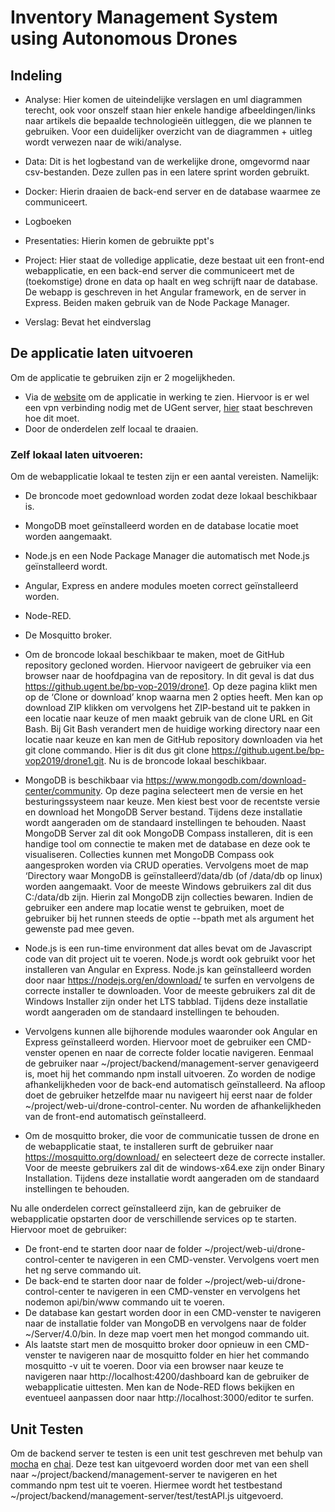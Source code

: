 # Inventory Management System using Autonomous Drones

## Indeling

- Analyse: Hier komen de uiteindelijke verslagen en uml diagrammen terecht, ook voor onszelf staan hier enkele handige afbeeldingen/links naar artikels die bepaalde technologieën uitleggen, die we plannen te gebruiken. Voor een duidelijker overzicht van de diagrammen + uitleg wordt verwezen naar de wiki/analyse.

- Data: Dit is het logbestand van de werkelijke drone, omgevormd naar csv-bestanden. Deze zullen pas in een latere sprint worden gebruikt.

- Docker: Hierin draaien de back-end server en de database waarmee ze communiceert.

- Logboeken

- Presentaties: Hierin komen de gebruikte ppt's

- Project: Hier staat de volledige applicatie, deze bestaat uit een front-end webapplicatie, en een back-end server die communiceert met de (toekomstige) drone en data op haalt en weg schrijft naar de database. De webapp is geschreven in het Angular framework, en de server in Express. Beiden maken gebruik van de Node Package Manager.

- Verslag: Bevat het eindverslag

## De applicatie laten uitvoeren
Om de applicatie te gebruiken zijn er 2 mogelijkheden. 
- Via de [website](https://bpvop4.ugent.be:8081/) om de applicatie in werking te zien. Hiervoor is er wel een vpn verbinding nodig met de UGent server, [hier](https://helpdesk.ugent.be/vpn/asa.php) staat beschreven hoe dit moet.
- Door de onderdelen zelf locaal te draaien. 

### Zelf lokaal laten uitvoeren:
Om de webapplicatie lokaal te testen zijn er een aantal vereisten.
Namelijk:
- De broncode moet gedownload worden zodat deze lokaal beschikbaar is.
- MongoDB moet geïnstalleerd worden en de database locatie moet worden aangemaakt.
- Node.js en een Node Package Manager die automatisch met Node.js geïnstalleerd wordt.
- Angular, Express en andere modules moeten correct geïnstalleerd worden.
- Node-RED.
- De Mosquitto broker.

- Om de broncode lokaal beschikbaar te maken, moet de GitHub repository gecloned worden. Hiervoor navigeert de gebruiker via een browser naar de hoofdpagina van de repository. In dit geval is dat dus https://github.ugent.be/bp-vop-2019/drone1. Op deze pagina klikt men op de ‘Clone or download’ knop waarna men 2 opties heeft. Men kan op download ZIP klikken om vervolgens het ZIP-bestand uit te pakken in een locatie naar keuze of men maakt gebruik van de clone URL en Git Bash. Bij Git Bash verandert men de huidige working directory naar een locatie naar keuze en kan men de GitHub repository downloaden via het git clone commando. Hier is dit dus git clone https://github.ugent.be/bp-vop2019/drone1.git. Nu is de broncode lokaal beschikbaar.

- MongoDB is beschikbaar via https://www.mongodb.com/download-center/community. Op deze pagina selecteert men de versie en het besturingssysteem naar keuze. Men kiest best voor de recentste versie en download het MongoDB Server bestand. Tijdens deze installatie wordt aangeraden om de standaard instellingen te behouden. Naast MongoDB Server zal dit ook MongoDB Compass installeren, dit is een handige tool om connectie te maken met de database en deze ook te visualiseren. Collecties kunnen met MongoDB Compass ook aangesproken worden via CRUD operaties. Vervolgens moet de map ‘Directory waar MongoDB is geïnstalleerd’/data/db (of /data/db op linux) worden aangemaakt. Voor de meeste Windows gebruikers zal dit dus C:/data/db zijn. Hierin zal MongoDB zijn collecties bewaren. Indien de gebruiker een andere map locatie wenst te gebruiken, moet de gebruiker bij het runnen steeds de optie --bpath met als argument het gewenste pad mee geven.

- Node.js is een run-time environment dat alles bevat om de Javascript code van dit project uit te voeren. Node.js wordt ook gebruikt voor het installeren van Angular en Express. Node.js kan geïnstalleerd worden door naar https://nodejs.org/en/download/ te surfen en vervolgens de correcte installer te downloaden. Voor de meeste gebruikers zal dit de Windows Installer zijn onder het LTS tabblad. Tijdens deze installatie wordt aangeraden om de standaard instellingen te behouden.

- Vervolgens kunnen alle bijhorende modules waaronder ook Angular en Express geïnstalleerd worden. Hiervoor moet de gebruiker een CMD-venster openen en naar de correcte folder locatie navigeren. Eenmaal de gebruiker naar ~/project/backend/management-server genavigeerd is, moet hij het commando npm install uitvoeren. Zo worden de nodige afhankelijkheden voor de back-end automatisch geïnstalleerd. Na afloop doet de gebruiker hetzelfde maar nu navigeert hij eerst naar de folder ~/project/web-ui/drone-control-center. Nu worden de afhankelijkheden van de front-end automatisch geïnstalleerd.

- Om de mosquitto broker, die voor de communicatie tussen de drone en de webapplicatie staat, te installeren surft de gebruiker naar https://mosquitto.org/download/ en selecteert deze de correcte installer. Voor de meeste gebruikers zal dit de windows-x64.exe zijn onder Binary Installation. Tijdens deze installatie wordt aangeraden om de standaard instellingen te behouden.

Nu alle onderdelen correct geïnstalleerd zijn, kan de gebruiker de webapplicatie opstarten door de verschillende services op te starten. Hiervoor moet de gebruiker:
- De front-end te starten door naar de folder ~/project/web-ui/drone-control-center te navigeren in een CMD-venster. Vervolgens voert men het ng serve commando uit.
- De back-end te starten door naar de folder ~/project/web-ui/drone-control-center te navigeren in een CMD-venster en vervolgens het nodemon api/bin/www commando uit te voeren.
- De database kan gestart worden door in een CMD-venster te navigeren naar de installatie folder van MongoDB en vervolgens naar de folder ~/Server/4.0/bin. In deze map voert men het mongod commando uit.
- Als laatste start men de mosquitto broker door opnieuw in een CMD-venster te navigeren naar de mosquitto folder en hier het commando mosquitto -v uit te voeren. Door via een browser naar keuze te navigeren naar http://localhost:4200/dashboard kan de gebruiker de webapplicatie uittesten. Men kan de Node-RED flows bekijken en eventueel aanpassen door naar http://localhost:3000/editor te surfen. 

## Unit Testen

Om de backend server te testen is een unit test geschreven met behulp van [mocha](https://mochajs.org/) en [chai](https://www.chaijs.com/). 
Deze test kan uitgevoerd worden door met van een shell naar ~/project/backend/management-server te navigeren en het commando npm test uit te voeren. Hiermee wordt het testbestand ~/project/backend/management-server/test/testAPI.js uitgevoerd. 
